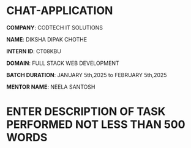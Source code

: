 # CHAT-APPLICATION

**COMPANY**: CODTECH IT SOLUTIONS

**NAME**: DIKSHA DIPAK CHOTHE 

**INTERN ID**: CT08KBU

**DOMAIN**: FULL STACK WEB DEVELOPMENT 

**BATCH DURATION**: JANUARY 5th,2025 to FEBRUARY 5th,2025

**MENTOR NAME**: NEELA SANTOSH 

# ENTER DESCRIPTION OF TASK PERFORMED NOT LESS THAN 500 WORDS
